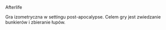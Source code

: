 

Afterlife

Gra izometryczna w settingu post-apocalypse. Celem gry jest zwiedzanie bunkierów i zbieranie łupów.
